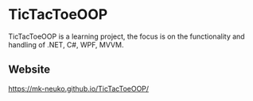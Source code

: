 # TicTacToeOOP

TicTacToeOOP is a learning project, the focus is on the functionality and handling of .NET, C#, WPF, MVVM.

## Website

https://mk-neuko.github.io/TicTacToeOOP/

